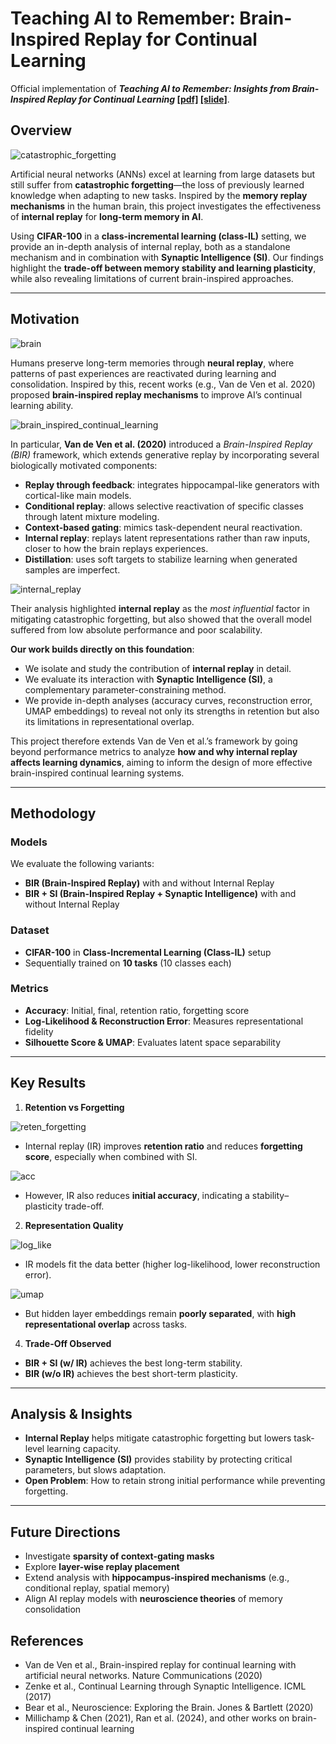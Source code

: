 # Teaching AI to Remember: Brain-Inspired Replay for Continual Learning

Official implementation of **_Teaching AI to Remember: Insights from Brain-Inspired Replay for Continual Learning_ [[pdf]](https://drive.google.com/file/d/1HcYfSXhaHh8bmBdXqJt7Jze87Srz868s/view?usp=sharing) [[slide]](https://drive.google.com/file/d/1HjMsyh-m6IaZrDFm8RsmBsWk8zU29QGa/view?usp=sharing)**.

## Overview

![catastrophic_forgetting](img/catastrophic_forgetting.png)

Artificial neural networks (ANNs) excel at learning from large datasets but still suffer from **catastrophic forgetting**—the loss of previously learned knowledge when adapting to new tasks. Inspired by the **memory replay mechanisms** in the human brain, this project investigates the effectiveness of **internal replay** for **long-term memory in AI**.  

Using **CIFAR-100** in a **class-incremental learning (class-IL)** setting, we provide an in-depth analysis of internal replay, both as a standalone mechanism and in combination with **Synaptic Intelligence (SI)**. Our findings highlight the **trade-off between memory stability and learning plasticity**, while also revealing limitations of current brain-inspired approaches.  

---

## Motivation

![brain](img/brain.png)

Humans preserve long-term memories through **neural replay**, where patterns of past experiences are reactivated during learning and consolidation. Inspired by this, recent works (e.g., Van de Ven et al. 2020) proposed **brain-inspired replay mechanisms** to improve AI’s continual learning ability.  

![brain_inspired_continual_learning](img/brain_inspired_continual_learning.png)

In particular, **Van de Ven et al. (2020)** introduced a *Brain-Inspired Replay (BIR)* framework, which extends generative replay by incorporating several biologically motivated components:
- **Replay through feedback**: integrates hippocampal-like generators with cortical-like main models.  
- **Conditional replay**: allows selective reactivation of specific classes through latent mixture modeling.  
- **Context-based gating**: mimics task-dependent neural reactivation.  
- **Internal replay**: replays latent representations rather than raw inputs, closer to how the brain replays experiences.  
- **Distillation**: uses soft targets to stabilize learning when generated samples are imperfect.  

![internal_replay](img/internal_replay.png)

Their analysis highlighted **internal replay** as the *most influential* factor in mitigating catastrophic forgetting, but also showed that the overall model suffered from low absolute performance and poor scalability.  

**Our work builds directly on this foundation**:  
- We isolate and study the contribution of **internal replay** in detail.  
- We evaluate its interaction with **Synaptic Intelligence (SI)**, a complementary parameter-constraining method.  
- We provide in-depth analyses (accuracy curves, reconstruction error, UMAP embeddings) to reveal not only its strengths in retention but also its limitations in representational overlap.  

This project therefore extends Van de Ven et al.’s framework by going beyond performance metrics to analyze **how and why internal replay affects learning dynamics**, aiming to inform the design of more effective brain-inspired continual learning systems.  

---

## Methodology

### Models
We evaluate the following variants:
- **BIR (Brain-Inspired Replay)** with and without Internal Replay  
- **BIR + SI (Brain-Inspired Replay + Synaptic Intelligence)** with and without Internal Replay  

### Dataset
- **CIFAR-100** in **Class-Incremental Learning (Class-IL)** setup  
- Sequentially trained on **10 tasks** (10 classes each)  

### Metrics
- **Accuracy**: Initial, final, retention ratio, forgetting score  
- **Log-Likelihood & Reconstruction Error**: Measures representational fidelity  
- **Silhouette Score & UMAP**: Evaluates latent space separability  

---

## Key Results

1. **Retention vs Forgetting**

![reten_forgetting](img/reten_forgetting.png)

   - Internal replay (IR) improves **retention ratio** and reduces **forgetting score**, especially when combined with SI. 

![acc](img/acc.png)

   - However, IR also reduces **initial accuracy**, indicating a stability–plasticity trade-off.  

2. **Representation Quality**

![log_like](img/log_like.png)

   - IR models fit the data better (higher log-likelihood, lower reconstruction error).

![umap](img/umap.png)

   - But hidden layer embeddings remain **poorly separated**, with **high representational overlap** across tasks.  

4. **Trade-Off Observed**

- **BIR + SI (w/ IR)** achieves the best long-term stability.  
- **BIR (w/o IR)** achieves the best short-term plasticity.  

---

## Analysis & Insights
- **Internal Replay** helps mitigate catastrophic forgetting but lowers task-level learning capacity.  
- **Synaptic Intelligence (SI)** provides stability by protecting critical parameters, but slows adaptation.  
- **Open Problem**: How to retain strong initial performance while preventing forgetting.  

---
## Future Directions
- Investigate **sparsity of context-gating masks**
- Explore **layer-wise replay placement**
- Extend analysis with **hippocampus-inspired mechanisms** (e.g., conditional replay, spatial memory)
- Align AI replay models with **neuroscience theories** of memory consolidation

## References
- Van de Ven et al., Brain-inspired replay for continual learning with artificial neural networks. Nature Communications (2020)
- Zenke et al., Continual Learning through Synaptic Intelligence. ICML (2017)
- Bear et al., Neuroscience: Exploring the Brain. Jones & Bartlett (2020)
- Millichamp & Chen (2021), Ran et al. (2024), and other works on brain-inspired continual learning
